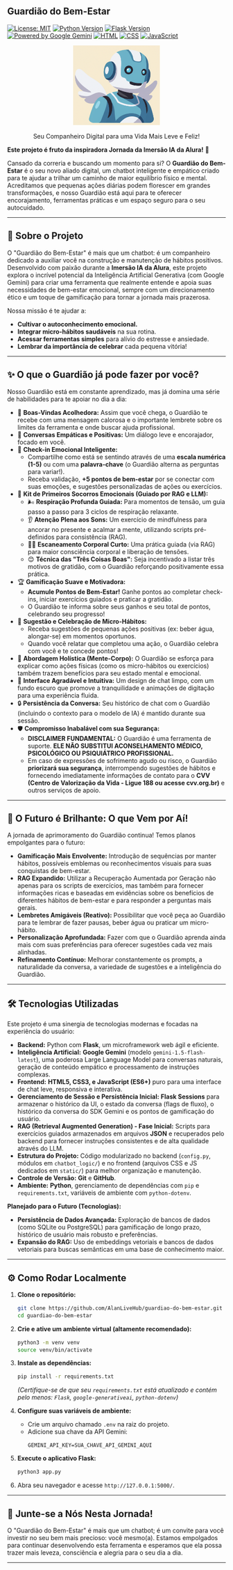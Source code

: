 ## Guardião do Bem-Estar

[![License: MIT](https://img.shields.io/badge/License-MIT-yellow.svg)](https://opensource.org/licenses/MIT)
[![Python Version](https://img.shields.io/badge/python-3.10+-blue.svg)](https://www.python.org/downloads/)
[![Flask Version](https://img.shields.io/badge/flask-2.x-orange.svg)](https://flask.palletsprojects.com/)
[![Powered by Google Gemini](https://img.shields.io/badge/Powered%20by-Google%20Gemini-4285F4.svg)](https://ai.google.dev/models/gemini)
[![HTML](https://img.shields.io/badge/HTML5-E34F26?logo=html5&logoColor=white)](#)
[![CSS](https://img.shields.io/badge/CSS-1572B6?logo=css&logoColor=white)](#)
[![JavaScript](https://img.shields.io/badge/JavaScript-F7DF1E?logo=javascript&logoColor=black)](#)
<!-- Outros badges (opcional) -->

<p align="center">
  <!-- ✅ SUBSTITUA PELA URL DA SUA IMAGEM DE LOGO OU REMOVA ESTA TAG SE NÃO TIVER -->
  <img src="./static/img/guardian_robot.png" alt="Guardião do Bem-Estar Logo" width="200"/>
  
</p>
<p align="center">
    Seu Companheiro Digital para uma Vida Mais Leve e Feliz!
</p>

**Este projeto é fruto da inspiradora Jornada da Imersão IA da Alura!** 🚀

Cansado da correria e buscando um momento para si? O **Guardião do Bem-Estar** é o seu novo aliado digital, um chatbot inteligente e empático criado para te ajudar a trilhar um caminho de maior equilíbrio físico e mental. Acreditamos que pequenas ações diárias podem florescer em grandes transformações, e nosso Guardião está aqui para te oferecer encorajamento, ferramentas práticas e um espaço seguro para o seu autocuidado.

---

## 🎯 Sobre o Projeto

O "Guardião do Bem-Estar" é mais que um chatbot: é um companheiro dedicado a auxiliar você na construção e manutenção de hábitos positivos. Desenvolvido com paixão durante a **Imersão IA da Alura**, este projeto explora o incrível potencial da Inteligência Artificial Generativa (com Google Gemini) para criar uma ferramenta que realmente entende e apoia suas necessidades de bem-estar emocional, sempre com um direcionamento ético e um toque de gamificação para tornar a jornada mais prazerosa.

Nossa missão é te ajudar a:
*   **Cultivar o autoconhecimento emocional.**
*   **Integrar micro-hábitos saudáveis** na sua rotina.
*   **Acessar ferramentas simples** para alívio do estresse e ansiedade.
*   **Lembrar da importância de celebrar** cada pequena vitória!

---

## ✨ O que o Guardião já pode fazer por você?

Nosso Guardião está em constante aprendizado, mas já domina uma série de habilidades para te apoiar no dia a dia:

*   👋 **Boas-Vindas Acolhedora:** Assim que você chega, o Guardião te recebe com uma mensagem calorosa e o importante lembrete sobre os limites da ferramenta e onde buscar ajuda profissional.
*   💬 **Conversas Empáticas e Positivas:** Um diálogo leve e encorajador, focado em você.
*   💖 **Check-in Emocional Inteligente:**
    *   Compartilhe como está se sentindo através de uma **escala numérica (1-5)** ou com uma **palavra-chave** (o Guardião alterna as perguntas para variar!).
    *   Receba validação, **+5 pontos de bem-estar** por se conectar com suas emoções, e sugestões personalizadas de ações ou exercícios.
*   🧘 **Kit de Primeiros Socorros Emocionais (Guiado por RAG e LLM):**
    *   🌬️ **Respiração Profunda Guiada:** Para momentos de tensão, um guia passo a passo para 3 ciclos de respiração relaxante.
    *   👂 **Atenção Plena aos Sons:** Um exercício de mindfulness para ancorar no presente e acalmar a mente, utilizando scripts pré-definidos para consistência (RAG).
    *   🚶‍♂️ **Escaneamento Corporal Curto:** Uma prática guiada (via RAG) para maior consciência corporal e liberação de tensões.
    *   😊 **Técnica das "Três Coisas Boas":** Seja incentivado a listar três motivos de gratidão, com o Guardião reforçando positivamente essa prática.
*   🏆 **Gamificação Suave e Motivadora:**
    *   **Acumule Pontos de Bem-Estar!** Ganhe pontos ao completar check-ins, iniciar exercícios guiados e praticar a gratidão.
    *   O Guardião te informa sobre seus ganhos e seu total de pontos, celebrando seu progresso!
*   🌱 **Sugestão e Celebração de Micro-Hábitos:**
    *   Receba sugestões de pequenas ações positivas (ex: beber água, alongar-se) em momentos oportunos.
    *   Quando você relatar que completou uma ação, o Guardião celebra com você e te concede pontos!
*   🔗 **Abordagem Holística (Mente-Corpo):** O Guardião se esforça para explicar como ações físicas (como os micro-hábitos ou exercícios) também trazem benefícios para seu estado mental e emocional.
*   🎨 **Interface Agradável e Intuitiva:** Um design de chat limpo, com um fundo escuro que promove a tranquilidade e animações de digitação para uma experiência fluida.
*   🔒 **Persistência da Conversa:** Seu histórico de chat com o Guardião (incluindo o contexto para o modelo de IA) é mantido durante sua sessão.
*   🛡️ **Compromisso Inabalável com sua Segurança:**
    *   **DISCLAIMER FUNDAMENTAL:** O Guardião é uma ferramenta de suporte. **ELE NÃO SUBSTITUI ACONSELHAMENTO MÉDICO, PSICOLÓGICO OU PSIQUIÁTRICO PROFISSIONAL.**
    *   Em caso de expressões de sofrimento agudo ou risco, o Guardião **priorizará sua segurança**, interrompendo sugestões de hábitos e fornecendo imediatamente informações de contato para o **CVV (Centro de Valorização da Vida - Ligue 188 ou acesse cvv.org.br)** e outros serviços de apoio.

---

## 🚀 O Futuro é Brilhante: O que Vem por Aí!

A jornada de aprimoramento do Guardião continua! Temos planos empolgantes para o futuro:

*   **Gamificação Mais Envolvente:** Introdução de sequências por manter hábitos, possíveis emblemas ou reconhecimentos visuais para suas conquistas de bem-estar.
*   **RAG Expandido:** Utilizar a Recuperação Aumentada por Geração não apenas para os scripts de exercícios, mas também para fornecer informações ricas e baseadas em evidências sobre os benefícios de diferentes hábitos de bem-estar e para responder a perguntas mais gerais.
*   **Lembretes Amigáveis (Reativo):** Possibilitar que você peça ao Guardião para te lembrar de fazer pausas, beber água ou praticar um micro-hábito.
*   **Personalização Aprofundada:** Fazer com que o Guardião aprenda ainda mais com suas preferências para oferecer sugestões cada vez mais alinhadas.
*   **Refinamento Contínuo:** Melhorar constantemente os prompts, a naturalidade da conversa, a variedade de sugestões e a inteligência do Guardião.

---

## 🛠️ Tecnologias Utilizadas

Este projeto é uma sinergia de tecnologias modernas e focadas na experiência do usuário:

*   **Backend:** Python com **Flask**, um microframework web ágil e eficiente.
*   **Inteligência Artificial:** **Google Gemini** (modelo `gemini-1.5-flash-latest`), uma poderosa Large Language Model para conversas naturais, geração de conteúdo empático e processamento de instruções complexas.
*   **Frontend:** **HTML5, CSS3, e JavaScript (ES6+)** puro para uma interface de chat leve, responsiva e interativa.
*   **Gerenciamento de Sessão e Persistência Inicial:** **Flask Sessions** para armazenar o histórico da UI, o estado da conversa (flags de fluxo), o histórico da conversa do SDK Gemini e os pontos de gamificação do usuário.
*   **RAG (Retrieval Augmented Generation) - Fase Inicial:** Scripts para exercícios guiados armazenados em arquivos **JSON** e recuperados pelo backend para fornecer instruções consistentes e de alta qualidade através do LLM.
*   **Estrutura do Projeto:** Código modularizado no backend (`config.py`, módulos em `chatbot_logic/`) e no frontend (arquivos CSS e JS dedicados em `static/`) para melhor organização e manutenção.
*   **Controle de Versão:** **Git** e **GitHub**.
*   **Ambiente:** **Python**, gerenciamento de dependências com `pip` e `requirements.txt`, variáveis de ambiente com `python-dotenv`.

**Planejado para o Futuro (Tecnologias):**
*   **Persistência de Dados Avançada:** Exploração de bancos de dados (como SQLite ou PostgreSQL) para gamificação de longo prazo, histórico de usuário mais robusto e preferências.
*   **Expansão do RAG:** Uso de embeddings vetoriais e bancos de dados vetoriais para buscas semânticas em uma base de conhecimento maior.

---

## ⚙️ Como Rodar Localmente

1.  **Clone o repositório:**
    ```bash
    git clone https://github.com/AlanLiveHub/guardiao-do-bem-estar.git
    cd guardiao-do-bem-estar
    ```

2.  **Crie e ative um ambiente virtual (altamente recomendado):**
    ```bash
    python3 -m venv venv
    source venv/bin/activate
    ```
3.  **Instale as dependências:**
    ```bash
    pip install -r requirements.txt 
    ```
    *(Certifique-se de que seu `requirements.txt` está atualizado e contém pelo menos: `Flask`, `google-generativeai`, `python-dotenv`)*

4.  **Configure suas variáveis de ambiente:**
    *   Crie um arquivo chamado `.env` na raiz do projeto.
    *   Adicione sua chave da API Gemini:
        ```env
        GEMINI_API_KEY=SUA_CHAVE_API_GEMINI_AQUI
        ```
5.  **Execute o aplicativo Flask:**
    ```bash
    python3 app.py
    ```
6.  Abra seu navegador e acesse `http://127.0.0.1:5000/`.

---

## 💖 Junte-se a Nós Nesta Jornada!

O "Guardião do Bem-Estar" é mais que um chatbot; é um convite para você investir no seu bem mais precioso: você mesmo(a). Estamos empolgados para continuar desenvolvendo esta ferramenta e esperamos que ela possa trazer mais leveza, consciência e alegria para o seu dia a dia.

<!-- **Fique ligado para mais atualizações e sinta-se à vontade para experimentar o Guardião!**
*(✅ Se o projeto estiver hospedado publicamente, adicione o link aqui. Ex: [Experimente o Guardião do Bem-Estar Agora!](URL_DO_SEU_APP_HOSPEDADO))* -->

---
<!-- 
## 🤝 Como Contribuir (Opcional - Adicione se quiser)

Estamos abertos a colaborações e ideias! Se você gostaria de contribuir:
1. Faça um Fork do projeto.
2. Crie uma Branch para sua Feature (`git checkout -b feature/MinhaNovaFeature`).
3. Faça Commit das suas alterações (`git commit -m 'Adiciona MinhaNovaFeature'`).
4. Faça Push para a Branch (`git push origin feature/MinhaNovaFeature`).
5. Abra um Pull Request com uma descrição clara das suas mudanças.

Sinta-se à vontade também para abrir Issues para reportar bugs ou sugerir novas funcionalidades!
-->